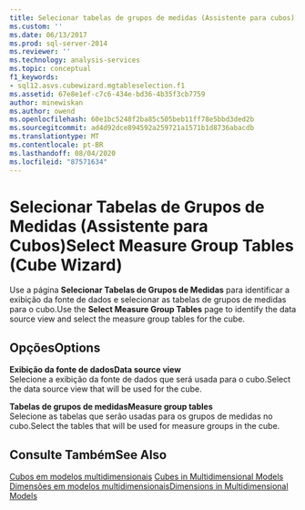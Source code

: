 ```yaml
---
title: Selecionar tabelas de grupos de medidas (Assistente para cubos) | Microsoft Docs
ms.custom: ''
ms.date: 06/13/2017
ms.prod: sql-server-2014
ms.reviewer: ''
ms.technology: analysis-services
ms.topic: conceptual
f1_keywords:
- sql12.asvs.cubewizard.mgtableselection.f1
ms.assetid: 67e8e1ef-c7c6-434e-bd36-4b35f3cb7759
author: minewiskan
ms.author: owend
ms.openlocfilehash: 60e1bc5248f2ba85c505beb11ff78e5bbd3ded2b
ms.sourcegitcommit: ad4d92dce894592a259721a1571b1d8736abacdb
ms.translationtype: MT
ms.contentlocale: pt-BR
ms.lasthandoff: 08/04/2020
ms.locfileid: "87571634"
---
```

# <a name="select-measure-group-tables-cube-wizard"></a><span data-ttu-id="f730b-102">Selecionar Tabelas de Grupos de Medidas (Assistente para Cubos)</span><span class="sxs-lookup"><span data-stu-id="f730b-102">Select Measure Group Tables (Cube Wizard)</span></span>
  <span data-ttu-id="f730b-103">Use a página **Selecionar Tabelas de Grupos de Medidas** para identificar a exibição da fonte de dados e selecionar as tabelas de grupos de medidas para o cubo.</span><span class="sxs-lookup"><span data-stu-id="f730b-103">Use the **Select Measure Group Tables** page to identify the data source view and select the measure group tables for the cube.</span></span>  
  
## <a name="options"></a><span data-ttu-id="f730b-104">Opções</span><span class="sxs-lookup"><span data-stu-id="f730b-104">Options</span></span>  
 <span data-ttu-id="f730b-105">**Exibição da fonte de dados**</span><span class="sxs-lookup"><span data-stu-id="f730b-105">**Data source view**</span></span>  
 <span data-ttu-id="f730b-106">Selecione a exibição da fonte de dados que será usada para o cubo.</span><span class="sxs-lookup"><span data-stu-id="f730b-106">Select the data source view that will be used for the cube.</span></span>  
  
 <span data-ttu-id="f730b-107">**Tabelas de grupos de medidas**</span><span class="sxs-lookup"><span data-stu-id="f730b-107">**Measure group tables**</span></span>  
 <span data-ttu-id="f730b-108">Selecione as tabelas que serão usadas para os grupos de medidas no cubo.</span><span class="sxs-lookup"><span data-stu-id="f730b-108">Select the tables that will be used for measure groups in the cube.</span></span>  
  
## <a name="see-also"></a><span data-ttu-id="f730b-109">Consulte Também</span><span class="sxs-lookup"><span data-stu-id="f730b-109">See Also</span></span>  
 <span data-ttu-id="f730b-110">[Cubos em modelos multidimensionais](multidimensional-models/cubes-in-multidimensional-models.md) </span><span class="sxs-lookup"><span data-stu-id="f730b-110">[Cubes in Multidimensional Models](multidimensional-models/cubes-in-multidimensional-models.md) </span></span>  
 [<span data-ttu-id="f730b-111">Dimensões em modelos multidimensionais</span><span class="sxs-lookup"><span data-stu-id="f730b-111">Dimensions in Multidimensional Models</span></span>](multidimensional-models/dimensions-in-multidimensional-models.md)  
  
  
